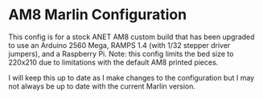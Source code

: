 # AM8 Marlin Configuration

This config is for a stock ANET AM8 custom build that has been upgraded to use an Arduino 2560 Mega, RAMPS 1.4 (with 1/32 stepper driver jumpers), and a Raspberry Pi. Note: this config limits the bed size to 220x210 due to limitations with the default AM8 printed pieces.

I will keep this up to date as I make changes to the configuration but I may not always be up to date with the current Marlin version.
